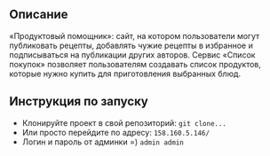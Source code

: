 ## Описание 
«Продуктовый помощник»: сайт, на котором пользователи могут публиковать рецепты, добавлять чужие рецепты в избранное и подписываться на публикации других авторов. Сервис «Список покупок» позволяет пользователям создавать список продуктов, которые нужно купить для приготовления выбранных блюд.


## Инструкция по запуску 

- Клонируйте проект в свой репозиторий:
```git clone...```
- Или просто перейдите по адресу:
```158.160.5.146/ ```
- Логин и пароль от админки =) 
```admin admin```